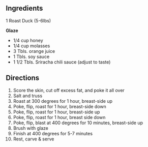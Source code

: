 Ingredients
-----------
1 Roast Duck (5-6lbs)

**Glaze**

* 1/4 cup honey
* 1/4 cup molasses
* 3 Tbls. orange juice
* 1 Tbls. soy sauce
* 1 1/2 Tbls. Sriracha chili sauce (adjust to taste)

Directions
----------
1. Score the skin, cut off excess fat, and poke it all over
2. Salt and truss
3. Roast at 300 degrees for 1 hour, breast-side up
4. Poke, flip, roast for 1 hour, breast-side down
5. Poke, flip, roast for 1 hour, breast-side up
6. Poke, flip, roast for 1 hour, breast side down
7. Poke, flip, blast at 400 degrees for 10 minutes, breast-side up
8. Brush with glaze
9. Finish at 400 degrees for 5-7 minutes
10. Rest, carve & serve
